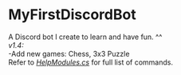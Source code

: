 # MyFirstDiscordBot
A Discord bot I create to learn and have fun. ^^\
*v1.4:*\
-Add new games: Chess, 3x3 Puzzle\
Refer to *[HelpModules.cs](https://github.com/SxweetLollipop/MyFirstDiscordBot/blob/master/2nd/Commands/HelpModules.cs)* for full list of commands.
